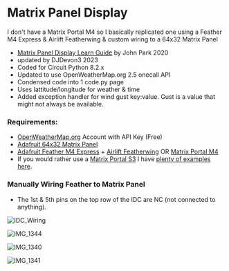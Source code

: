 # Matrix Panel Display
I don't have a Matrix Portal M4 so I basically replicated one using a Feather M4 Express & Airlift Featherwing & custom wiring to a 64x32 Matrix Panel
- [Matrix Panel Display Learn Guide](https://learn.adafruit.com/weather-display-matrix/overview) by John Park 2020 
- updated by DJDevon3 2023
- Coded for Circuit Python 8.2.x
- Updated to use OpenWeatherMap.org 2.5 onecall API
- Condensed code into 1 code.py page
- Uses lattitude/longitude for weather & time
- Added exception handler for wind gust key:value. Gust is a value that might not always be available.

### Requirements:
- [OpenWeatherMap.org](https://www.OpenWeatherMap.org) Account with API Key (Free)
- [Adafruit 64x32 Matrix Panel](https://www.adafruit.com/product/2277)
- [Adafruit Feather M4 Express](https://www.adafruit.com/product/3857) + [Airlift Featherwing](https://www.adafruit.com/product/4264) OR [Matrix Portal M4](https://www.adafruit.com/product/4745)
- If you would rather use a [Matrix Portal S3](https://www.adafruit.com/product/5778) I have [plenty of examples here](https://github.com/DJDevon3/My_Circuit_Python_Projects/tree/main/Boards/espressif/Adafruit%20MatrixPortal%20S3).

### Manually Wiring Feather to Matrix Panel
- The 1st & 5th pins on the top row of the IDC are NC (not connected to anything).
  
![IDC_Wiring](https://github.com/DJDevon3/My_Circuit_Python_Projects/assets/49322231/0235c8fc-88f2-4948-b604-9b2829c80b34)

![IMG_1344](https://github.com/DJDevon3/My_Circuit_Python_Projects/assets/49322231/ad0c3e98-a7ab-4ba5-961f-ef6b04b22575)

![IMG_1340](https://github.com/DJDevon3/My_Circuit_Python_Projects/assets/49322231/378eb2fc-58b0-4718-a46e-7cba7d12a6b8)

![IMG_1341](https://github.com/DJDevon3/My_Circuit_Python_Projects/assets/49322231/36d33599-89b9-40af-a6ca-126250804d2d)
